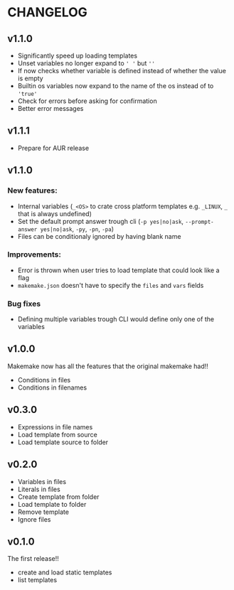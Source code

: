 # CHANGELOG

## v1.1.0
- Significantly speed up loading templates
- Unset variables no longer expand to `' '` but `''`
- If now checks whether variable is defined instead of whether the value is
  empty
- Builtin os variables now expand to the name of the os instead of to `'true'`
- Check for errors before asking for confirmation
- Better error messages

## v1.1.1
- Prepare for AUR release

## v1.1.0
### New features:
- Internal variables (`_<OS>` to crate cross platform templates e.g. `_LINUX`,
  `_` that is always undefined)
- Set the default prompt answer trough cli (`-p yes|no|ask`,
  `--prompt-answer yes|no|ask`, `-py`, `-pn`, `-pa`)
- Files can be conditionaly ignored by having blank name

### Improvements:
- Error is thrown when user tries to load template that could look like a flag
- `makemake.json` doesn't have to specify the `files` and `vars` fields

### Bug fixes
- Defining multiple variables trough CLI would define only one of the variables

## v1.0.0
Makemake now has all the features that the original makemake had!!
- Conditions in files
- Conditions in filenames

## v0.3.0
- Expressions in file names
- Load template from source
- Load template source to folder

## v0.2.0
- Variables in files
- Literals in files
- Create template from folder
- Load template to folder
- Remove template
- Ignore files

## v0.1.0
The first release!!
- create and load static templates
- list templates
